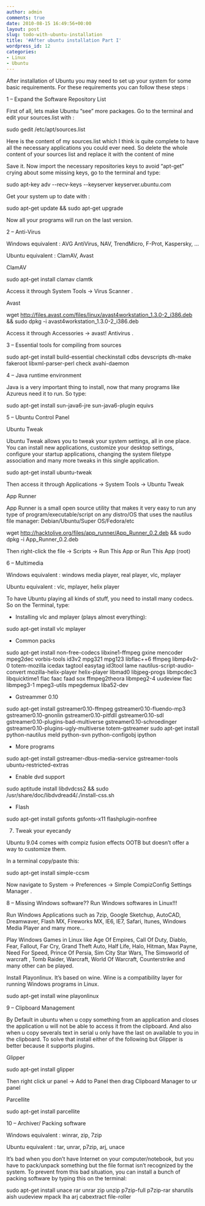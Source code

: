 ```yaml
---
author: admin
comments: true
date: 2010-08-15 16:49:56+00:00
layout: post
slug: todo-with-ubuntu-installation
title: '#After ubuntu installation Part I'
wordpress_id: 12
categories:
- Linux
- Ubuntu
---
```


After installation of Ubuntu you may need to set up your system for some basic requirements. For these requirements you can follow these steps :<!--more-->

1 – Expand the Software Repository List

First of all, lets make Ubuntu “see” more packages. Go to the terminal and edit your sources.list with :

sudo gedit /etc/apt/sources.list

Here is the content of my sources.list which I think is quite complete to have all the necessary applications you could ever need. So delete the whole content of your sources list and replace it with the content of mine

Save it. Now import the necessary repositories keys to avoid “apt-get” crying about some missing keys, go to the terminal and type:

sudo apt-key adv --recv-keys --keyserver keyserver.ubuntu.com <key>

Get your system up to date with :

sudo apt-get update && sudo apt-get upgrade

Now all your programs will run on the last version.

2 – Anti-Virus

Windows equivalent : AVG AntiVirus, NAV, TrendMicro, F-Prot, Kaspersky, …

Ubuntu equivalent : ClamAV, Avast

ClamAV

sudo apt-get install clamav clamtk

Access it through System Tools → Virus Scanner .

Avast

wget http://files.avast.com/files/linux/avast4workstation_1.3.0-2_i386.deb && sudo dpkg -i avast4workstation_1.3.0-2_i386.deb

Access it through Accessories → avast! Antivirus .

3 – Essential tools for compiling from sources

sudo apt-get install build-essential checkinstall cdbs devscripts dh-make fakeroot libxml-parser-perl check avahi-daemon

4 – Java runtime environment

Java is a very important thing to install, now that many programs like Azureus need it to run. So type:

sudo apt-get install sun-java6-jre sun-java6-plugin equivs

5 – Ubuntu Control Panel

Ubuntu Tweak

Ubuntu Tweak allows you to tweak your system settings, all in one place. You can install new applications, customize your desktop settings, configure your startup applications, changing the system filetype association and many more tweaks in this single application.

sudo apt-get install ubuntu-tweak

Then access it through Applications → System Tools → Ubuntu Tweak

App Runner

App Runner is a small open source utility that makes it very easy to run any type of program/executable/script on any distro/OS that uses the nautilus file manager: Debian/Ubuntu/Super OS/Fedora/etc

wget http://hacktolive.org/files/app_runner/App_Runner_0.2.deb && sudo dpkg -i App_Runner_0.2.deb

Then right-click the file -> Scripts -> Run This App or Run This App (root)

6 – Multimedia

Windows equivalent : windows media player, real player, vlc, mplayer

Ubuntu equivalent : vlc, mplayer, helix player

To have Ubuntu playing all kinds of stuff, you need to install many codecs. So on the Terminal, type:

* Installing vlc and mplayer (plays almost everything):

sudo apt-get install vlc mplayer

* Common packs

sudo apt-get install non-free-codecs libxine1-ffmpeg gxine mencoder mpeg2dec vorbis-tools id3v2 mpg321 mpg123 libflac++6 ffmpeg libmp4v2-0 totem-mozilla icedax tagtool easytag id3tool lame nautilus-script-audio-convert mozilla-helix-player helix-player libmad0 libjpeg-progs libmpcdec3 libquicktime1 flac faac faad sox ffmpeg2theora libmpeg2-4 uudeview flac libmpeg3-1 mpeg3-utils mpegdemux liba52-dev

* Gstreammer 0.10

sudo apt-get install gstreamer0.10-ffmpeg gstreamer0.10-fluendo-mp3 gstreamer0.10-gnonlin gstreamer0.10-pitfdll gstreamer0.10-sdl gstreamer0.10-plugins-bad-multiverse gstreamer0.10-schroedinger gstreamer0.10-plugins-ugly-multiverse totem-gstreamer
sudo apt-get install python-nautilus meld python-svn python-configobj ipython
* More programs

sudo apt-get install gstreamer-dbus-media-service gstreamer-tools ubuntu-restricted-extras

* Enable dvd support

sudo aptitude install libdvdcss2 && sudo /usr/share/doc/libdvdread4/./install-css.sh

* Flash

sudo apt-get install gsfonts gsfonts-x11 flashplugin-nonfree

7. Tweak your eyecandy

Ubuntu 9.04 comes with compiz fusion effects OOTB but doesn’t offer a way to customize them.

In a terminal copy/paste this:

sudo apt-get install simple-ccsm

Now navigate to System → Preferences → Simple CompizConfig Settings Manager .

8 – Missing Windows software?? Run Windows softwares in Linux!!!

Run Windows Applications such as 7zip, Google Sketchup, AutoCAD, Dreamwaver, Flash MX, Fireworks MX, IE6, IE7, Safari, Itunes, Windows Media Player and many more…

Play Windows Games in Linux like Age Of Empires, Call Of Duty, Diablo, Fear, Fallout, Far Cry, Grand Theft Auto, Half Life, Halo, Hitman, Max Payne, Need For Speed, Prince Of Persia, Sim City Star Wars, The Simsworld of warcraft , Tomb Raider, Warcraft, World Of Warcraft, Counterstrike and many other can be played.

Install Playonlinux. It’s based on wine. Wine is a compatibility layer for running Windows programs in Linux.

sudo apt-get install wine playonlinux

9 – Clipboard Management

By Default in ubuntu when u copy something from an application and closes the application u will not be able to access it from the clipboard. And also when u copy severals text in serial u only have the last on available to you in the clipboard. To solve that install either of the following but Glipper is better because it supports plugins.

Glipper

sudo apt-get install glipper

Then right click ur panel → Add to Panel then drag Clipboard Manager to ur panel

Parcellite

sudo apt-get install parcellite

10 – Archiver/ Packing software

Windows equivalent : winrar, zip, 7zip

Ubuntu equivalent : tar, unrar, p7zip, arj, unace

It’s bad when you don’t have Internet on your computer/notebook, but you have to pack/unpack something but the file format isn’t recognized by the system. To prevent from this bad situation, you can install a bunch of packing software by typing this on the terminal:

sudo apt-get install unace rar unrar zip unzip p7zip-full p7zip-rar sharutils aish uudeview mpack lha arj cabextract file-roller
